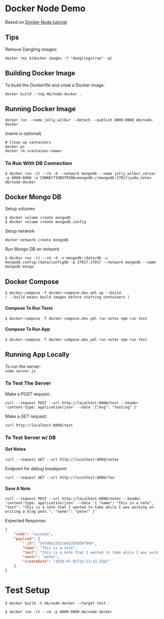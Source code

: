 # Docker Node Demo

Based on [Docker Node tutorial](https://docs.docker.com/language/nodejs/build-images/)  

## Tips
Remove Dangling images:
```
docker rmi $(docker images -f "dangling=true" -q)
```

## Building Docker Image
To build the Dockerfile and creat a Docker image:  
```
docker build --tag mb/node-docker .
```

## Running Docker Image
```
docker run --name jolly_wilbur --detach --publish 8000:8000 mb/node-docker 
```
(name is optional)

```
# Clean up containers
docker ps
docker rm <container-name>
```

### To Run With DB Connection
```
$ docker run -it --rm -d --network mongodb --name jolly_wilbur_server -p 8000:8000 -e CONNECTIONSTRING=mongodb://mongodb:27017/yoda_notes mb/node-docker
```

## Docker Mongo DB
Setup volumes
```
$ docker volume create mongodb
$ docker volume create mongodb_config
```

Setup network
```
docker network create mongodb
```

Run Mongo DB on network
```
$ docker run -it --rm -d -v mongodb:/data/db -v mongodb_config:/data/configdb -p 27017:27017 --network mongodb --name mongodb mongo
```

## Docker Compose
```
$ docker-compose -f docker-compose.dev.yml up --build
( --build means build images before starting containers )
```

#### Compose To Run Tests
```
$ docker-compose -f docker-compose.dev.yml run notes npm run test
```

#### Compose To Run App
```
$ docker-compose -f docker-compose.dev.yml run notes npm run test
```

## Running App Locally
To run the server:  
`node server.js`

### To Test The Server
Make a POST request:  
```
curl --request POST --url http://localhost:8000/test --header 'content-type: application/json' --data '{"msg": "testing" }'
```

Make a GET request:  
```
curl http://localhost:8000/test
```

### To Test Server w/ DB

#### Get Notes
```
curl --request GET --url http://localhost:8000/notes
```

Endpoint for debug breakpoint
```
curl --request GET --url http://localhost:8000/foo
```

#### Save A Note
```
curl --request POST --url http://localhost:8000/notes --header 'content-type: application/json' --data '{ "name": "this is a note", "text": "this is a note that I wanted to take while I was working on writing a blog post.", "owner": "peter" }'
```

Expected Response:
```json
{
    "code": "success",
    "payload": {
        "_id": "5efd0a1552cd422b59d4f994",
        "name": "this is a note",
        "text": "this is a note that I wanted to take while I was working on writing a blog post.",
        "owner": "peter",
        "createDate": "2020-07-01T22:11:33.256Z"
    }
}
```

# Test Setup
```
$ docker build -t mb/node-docker --target test .

$ docker run -it --rm -p 8000:8000 mb/node-docker
```
